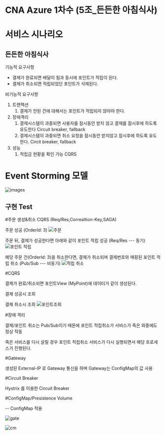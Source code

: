 # CNA Azure 1차수 (5조_든든한 아침식사)

# 서비스 시나리오

## 든든한 아침식사

기능적 요구사항

- 결제가 완료되면 배달이 됨과 동시에 포인트가 적립이 된다.
- 결제가 취소되면 적립되었던 포인트가 삭제된다.

비기능적 요구사항

1. 트랜잭션
    1. 결제가 안된 건에 대해서는 포인트가 적립되지 않아야 한다.
1. 장애격리
    1. 결제시스템이 과중되면 사용자를 잠시동안 받지 않고 결제를 잠시후에 하도록 유도한다  Circuit breaker, fallback
    1. 결제시스템이 과중되면 취소 요청을 잠시동안 받지않고 잠시후에 하도록 유도한다. Circit breaker, fallback
1. 성능
    1. 적립금 현황을 확인 가능 CQRS


# Event Storming 모델
 ![images](https://user-images.githubusercontent.com/40571451/105208553-2a68ea80-5b8c-11eb-958c-16411a54533f.png)


## 구현 Test

#주문 생성&취소 CQRS (Req/Res,Correaltion-Key,SAGA)

주문 성공 (OrderId: 3)
![주문](https://user-images.githubusercontent.com/40571451/105216338-c1867000-5b95-11eb-98e0-ced8b5e64cfb.PNG)

주문 뒤, 결제가 성공한다면 아래와 같이 포인트 적립 성공 (Req/Res --- 동기)
![포인트 적립](https://user-images.githubusercontent.com/40571451/105216512-04484800-5b96-11eb-8e4c-15dd4f45c874.PNG)

해당 주문 건(OrderId: 3)을 취소한다면, 결제가 취소되며 결제번호와 매핑된 포인트 적립 취소 (Pub/Sub --- 비동기)
![적립 취소](https://user-images.githubusercontent.com/40571451/105216522-05797500-5b96-11eb-8a03-b1940fa7ed8c.PNG)


#CQRS

결제가 완료/취소되면 포인트View (MyPoint)에 데이터가 같이 생성된다.

결제 성공시 조회

결제 취소시 조회
![포인트조회](https://user-images.githubusercontent.com/40571451/105219181-8128f100-5b99-11eb-86c5-94775a5adbe9.PNG)


#장애 격리

결제/포인트 취소는 Pub/Sub이기 때문에  포인트 적립취소가 서비스가 죽은 와중에도 정상 작동

죽은 서비스를 다시 살릴 경우 포인트 적립취소 서비스가 다시 실행되면서 해당 프로세스가 진행된다.



#Gateway

생성된 External-IP 로 Gateway 통신을 하며 Gateway는 ConfigMap의 값 사용



#Circuit Breaker

Hystrix 를 이용한 Circuit Breaker



#ConfigMap/Presistence Volume

-- ConfigMap 적용

![gate](https://user-images.githubusercontent.com/41769626/105149128-8c9efc80-5b46-11eb-95bc-6b47e3251642.PNG)

![cm](https://user-images.githubusercontent.com/41769626/105134884-6ec79c80-5b32-11eb-9b66-ce58a839aea8.PNG)
